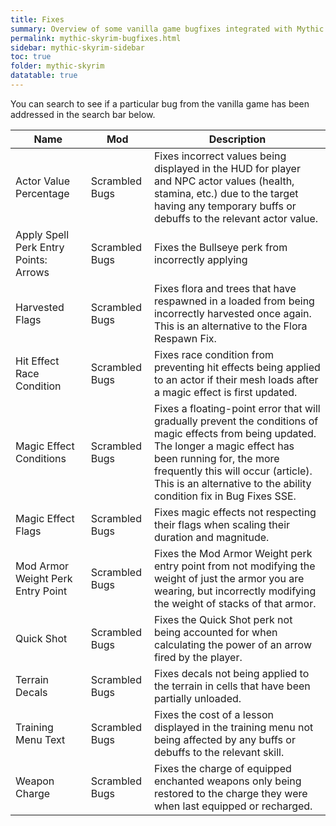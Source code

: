 ```yaml
---
title: Fixes
summary: Overview of some vanilla game bugfixes integrated with Mythic Skyrim.
permalink: mythic-skyrim-bugfixes.html
sidebar: mythic-skyrim-sidebar
toc: true
folder: mythic-skyrim
datatable: true
---
```




You can search to see if a particular bug from the vanilla game has been addressed in the search bar below.

<div class="datatable-begin"></div>

Name    						        | Mod               | Description
--------------------------------------- | ----------------- | -----------
Actor Value Percentage	                | Scrambled Bugs    | Fixes incorrect values being displayed in the HUD for player and NPC actor values (health, stamina, etc.) due to the target having any temporary buffs or debuffs to the relevant actor value.
Apply Spell Perk Entry Points: Arrows   | Scrambled Bugs    | Fixes the Bullseye perk from incorrectly applying
Harvested Flags                         | Scrambled Bugs    | Fixes flora and trees that have respawned in a loaded from being incorrectly harvested once again. This is an alternative to the Flora Respawn Fix.
Hit Effect Race Condition               | Scrambled Bugs    | Fixes race condition from preventing hit effects being applied to an actor if their mesh loads after a magic effect is first updated.
Magic Effect Conditions                 | Scrambled Bugs    | Fixes a floating-point error that will gradually prevent the conditions of magic effects from being updated. The longer a magic effect has been running for, the more frequently this will occur (article﻿). This is an alternative to the ability condition fix in Bug Fixes SSE.
Magic Effect Flags                      | Scrambled Bugs    | Fixes magic effects not respecting their flags when scaling their duration and magnitude.
Mod Armor Weight Perk Entry Point       | Scrambled Bugs    | Fixes the Mod Armor Weight perk entry point from not modifying the weight of just the armor you are wearing, but incorrectly modifying the weight of stacks of that armor.
Quick Shot                              | Scrambled Bugs    | Fixes the Quick Shot perk not being accounted for when calculating the power of an arrow fired by the player.
Terrain Decals                          | Scrambled Bugs    | Fixes decals not being applied to the terrain in cells that have been partially unloaded.
Training Menu Text                      | Scrambled Bugs    | Fixes the cost of a lesson displayed in the training menu not being affected by any buffs or debuffs to the relevant skill.
Weapon Charge                           | Scrambled Bugs    | Fixes the charge of equipped enchanted weapons only being restored to the charge they were when last equipped or recharged.

<div class="datatable-end"></div>
